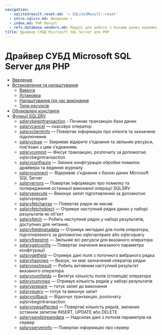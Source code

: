 ```yaml
---
navigation:
  - sqlite3result.reset.md: '« SQLite3Result::reset'
  - intro.sqlsrv.md: Введение »
  - index.md: PHP Manual
  - refs.database.vendors.md: Модулі для роботи з базами даних окремих виробників
title: Драйвер СУБД Microsoft SQL Server для PHP
---
```

# Драйвер СУБД Microsoft SQL Server для PHP

-   [Введение](intro.sqlsrv.md)
-   [Встановлення та налаштування](sqlsrv.setup.md)
    -   [Вимоги](sqlsrv.requirements.md)
    -   [Установка](sqlsrv.installation.md)
    -   [Налаштування під час виконання](sqlsrv.configuration.md)
    -   [Типи ресурсів](sqlsrv.resources.md)
-   [Обумовлені константи](sqlsrv.constants.md)
-   [Функції SQLSRV](ref.sqlsrv.md)
    -   [sqlsrvbegintransaction](function.sqlsrv-begin-transaction.html) - Починає транзакцію бази даних
    -   [sqlsrvcancel](function.sqlsrv-cancel.html) — скасовує оператор
    -   [sqlsrvclientinfo](function.sqlsrv-client-info.html) — Повертає інформацію про клієнта та зазначене підключення
    -   [sqlsrvclose](function.sqlsrv-close.html) — Закриває відкрите з'єднання та звільняє ресурси, пов'язані з цим з'єднанням.
    -   [sqlsrvcommit](function.sqlsrv-commit.html) — Фіксує транзакцію, розпочату за допомогою sqlsrvbegintransaction
    -   [sqlsrvconfigure](function.sqlsrv-configure.html) — Змінює конфігурацію обробки помилок драйвера та ведення журналу
    -   [sqlsrvconnect](function.sqlsrv-connect.html) — Відкриває з'єднання з базою даних Microsoft SQL Server
    -   [sqlsrverrors](function.sqlsrv-errors.html) — Повертає інформацію про помилку та попередження останньої виконаної операції SQLSRV
    -   [sqlsrvexecute](function.sqlsrv-execute.html) — Виконує запит підготовлений за допомогою sqlsrvprepare
    -   [sqlsrvfetcharray](function.sqlsrv-fetch-array.html) — Повертає рядок як масив
    -   [sqlsrvfetchobject](function.sqlsrv-fetch-object.html) — Отримує наступний рядок даних у наборі результатів як об'єкт
    -   [sqlsrvfetch](function.sqlsrv-fetch.html) — Робить наступний рядок у наборі результатів, доступних для читання.
    -   [sqlsrvfieldmetadata](function.sqlsrv-field-metadata.html) — Отримує метадані для полів оператора, підготовленого за допомогою sqlsrvprepare або sqlsrvquery
    -   [sqlsrvfreestmt](function.sqlsrv-free-stmt.html) — Звільняє всі ресурси для вказаного оператора
    -   [sqlsrvgetconfig](function.sqlsrv-get-config.html) — Повертає значення вказаного параметра конфігурації
    -   [sqlsrvgetfield](function.sqlsrv-get-field.html) — Отримує дані поля з поточного вибраного рядка
    -   [sqlsrvhasrows](function.sqlsrv-has-rows.html) — Вказує, чи має зазначений оператор рядки
    -   [sqlsrvnextresult](function.sqlsrv-next-result.html) — Робить активним наступний результат вказаного оператора
    -   [sqlsrvnumfields](function.sqlsrv-num-fields.html) — Витягує кількість полів (стовпців) оператора
    -   [sqlsrvnumrows](function.sqlsrv-num-rows.html) — Отримує кількість рядків у наборі результатів
    -   [sqlsrvprepare](function.sqlsrv-prepare.html) — готує запит до виконання
    -   [sqlsrvquery](function.sqlsrv-query.html) — готує та виконує запит
    -   [sqlsrvrollback](function.sqlsrv-rollback.html) — Відкочує транзакцію, розпочату sqlsrvbegintransaction
    -   [sqlsrvrowsaffected](function.sqlsrv-rows-affected.html) — Повертає кількість рядків, змінених останнім запитом INSERT, UPDATE або DELETE
    -   [sqlsrvsendstreamdata](function.sqlsrv-send-stream-data.html) — Надсилає дані з потоків параметрів на сервер
    -   [sqlsrvserverinfo](function.sqlsrv-server-info.html) — Повертає інформацію про сервер
